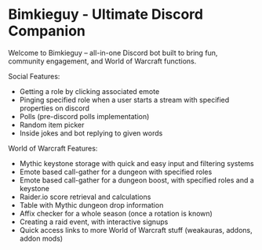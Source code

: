 # Bimkieguy - Ultimate Discord Companion

Welcome to Bimkieguy – all-in-one Discord bot built to bring fun, community engagement, and World of Warcraft functions.

Social Features:  
- Getting a role by clicking associated emote
- Pinging specified role when a user starts a stream with specified properties on discord
- Polls (pre-discord polls implementation)
- Random item picker
- Inside jokes and bot replying to given words

World of Warcraft Features:
- Mythic keystone storage with quick and easy input and filtering systems
- Emote based call-gather for a dungeon with specified roles
- Emote based call-gather for a dungeon boost, with specified roles and a keystone
- Raider.io score retrieval and calculations
- Table with Mythic dungeon drop information
- Affix checker for a whole season (once a rotation is known)
- Creating a raid event, with interactive signups
- Quick access links to more World of Warcraft stuff (weakauras, addons, addon mods)
